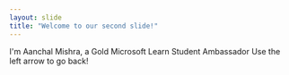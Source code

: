 ```yaml
---
layout: slide
title: "Welcome to our second slide!"
---
```

I'm Aanchal Mishra, a Gold Microsoft Learn Student Ambassador
Use the left arrow to go back!
